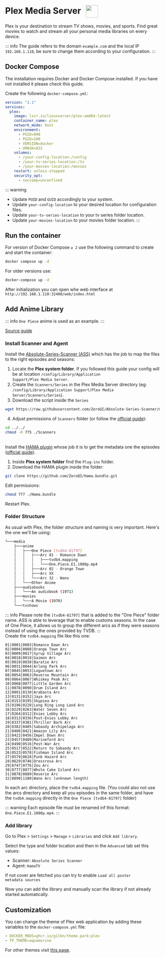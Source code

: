 # Plex Media Server <img src="/plex-icon.png" width="40" height="40" style="display:inline-block; vertical-align: middle; margin-left:10px;">


Plex is your destination to stream TV shows, movies, and sports. Find great movies to watch and stream all your personal media libraries on every device.

::: info
The guide refers to the domain <code>example.com</code> and the local IP <code>192.168.1.110</code>, be sure to change them according to your configuration.
:::

## Docker Compose
The installation requires Docker and Docker Compose installed. If you have not installed it please check this guide.

Create the following <code>docker-compose.yml</code>:
```yml
version: "2.1"
services:
  plex:
    image: lscr.io/linuxserver/plex:amd64-latest
    container_name: plex
    network_mode: host
    environment:
      - PUID=998
      - PGID=100
      - VERSION=docker
      - UMASK=022
    volumes:
      - /your-config-location:/config
      - /your-tv-series-location:/tv
      - /your-movies-location:/movies
    restart: unless-stopped
    security_opt:
      - seccomp=unconfined
```

::: warning
* Update <code>PUID</code> and <code>GUID</code> accordingly to your system.
* Update <code>your-config-location</code> to your desired location for configuration files.
* Update <code>your-tv-series-location</code> to your tv series folder location.
* Update <code>your-movies-location</code> to your movies folder location.
:::

## Run the container
For version of Docker Compose <code>≥ 2</code> use the following command to create and start the container:
```bash
docker compose up -d
```
For older versions use:
```bash
docker-compose up -d
```

After initialization you can open whe web interface at <code>ht<span>tp://</span>192.168.1.110:32400/web/index.html</code>

## Add Anime Library
::: info
<code>One Piece</code> anime is used as an example.
:::

<a href="https://github.com/Matroxt/one-pace-to-plex" target="_blank" rel="noreferrer">Source guide</a>

### Install Scanner and Agent
Install the <a href="https://docs.theme-park.dev/themes/plex/" target="_blank" rel="noreferrer">Absolute-Series-Scanner (ASS)</a> which has the job to map the files to the right episodes and seasons:

1. Locate the **Plex system folder**. If you followed this guide your config will be at location <code>/config/Library/Application Support/Plex Media Server</code>. 
2. Create the <code>Scanners/Series</code> in the Plex Media Server directory (eg: <code>/config/Library/Application Support/Plex Media Server/Scanners/Series</code>).
3. Download the script inside the <code>Series</code>
```bash
wget https://raw.githubusercontent.com/ZeroQI/Absolute-Series-Scanner/master/Scanners/Series/Absolute%20Series%20Scanner.py
```
4. Adjust permissions of <code>Scanners</code> folder (or follow the <a href="https://github.com/ZeroQI/Absolute-Series-Scanner#install--update" target="_blank" rel="noreferrer">official guide</a>):
```bash
cd ../../
chmod -R 775 ./Scanners
``` 
\
Install the <a href="https://github.com/ZeroQI/Hama.bundle" target="_blank" rel="noreferrer">HAMA plugin</a> whose job it is to get the metadata one the episodes (<a href="https://github.com/ZeroQI/Hama.bundle#installation" target="_blank" rel="noreferrer">official guide</a>). 

1. Inside **Plex system folder** find the <code>Plug-ins</code> folder.
2. Download the HAMA plugin inside the folder:
```bash
git clone https://github.com/ZeroQI/Hama.bundle.git
```
Edit permissions:
```bash
chmod 777 ./Hama.bundle
```

Restart Plex.

### Folder Structure
As usual with Plex, the folder structure and naming is very important. Here's the one we'll be using:
```bash
└───media
    ├───anime
    │   ├───One Piece [tvdb4-81797]
    │   │   ├───Arc 01 - Romance Dawn
    │   │   │   ├───tvdb4.mapping
    │   │   │   └───One.Piece.E1.1080p.mp4
    │   │   ├───Arc 02 - Orange Town
    │   │   ├───Arc XX
    │   │   └───Arc 32 - Wano
    │   └───Other Anime
    ├───audiobooks
    │   └───An audiobook (1971)
    ├───movies
    │   └───A Movie (1970)
    └───tvshows
```
::: info
Please note the <code>[tvdb4-81797]</code> that is added to the "One Piece" folder name. ASS is able to leverage that to enable customs seasons. In the case of One Piece, it allows us to group the different arcs as if they were seasons instead of using the ones provided by TVDB.
:::
\
Create the <code>tvdb4.mapping</code> file like this one:
```text
01|0001|0003|Romance Dawn Arc
02|0004|0008|Orange Town Arc
03|0009|0017|Syrup Village Arc
04|0018|0018|Gaimon Arc
05|0019|0030|Baratie Arc
06|0031|0044|Arlong Park Arc
07|0045|0053|Loguetown Arc
08|0054|0063|Reverse Mountain Arc
09|0064|0067|Whiskey Peak Arc
10|0068|0077|Little Garden Arc
11|0078|0090|Drum Island Arc
12|0091|0130|Arabasta Arc
13|0131|0152|Jaya Arc
14|0153|0195|Skypiea Arc
15|0196|0228|Long Ring Long Land Arc
16|0229|0263|Water Seven Arc
17|0264|0312|Enies Lobby Arc
18|0313|0336|Post-Enies Lobby Arc
19|0337|0381|Thriller Bark Arc
20|0382|0405|Sabaody Archipelago Arc
21|0406|0421|Amazon Lily Arc
22|0422|0456|Impel Down Arc
23|0457|0489|Marineford Arc
24|0490|0516|Post-War Arc
25|0517|0522|Return to Sabaody Arc
26|0523|0578|Fishman Island Arc
27|0579|0628|Punk Hazard Arc
28|0629|0746|Dressrosa Arc
29|0747|0776|Zou Arc
30|0777|0877|Whole Cake Island Arc
31|0878|0889|Reverie Arc
32|0890|1100|Wano Arc (unknown length)
```

In each arc directory, place the <code>tvdb4.mapping</code> file. (You could also not use the arcs directory and keep all you episodes in the same folder, and have the <code>tvdb4.mapping</code> directly in the <code>One Piece [tvdb4-81797]</code> folder)

::: warning
Each episode file must be renamed inf this format: <code>One.Piece.E1.1080p.mp4</code>.
:::

### Add library
Go to Plex > <code>Settings</code> > <code>Manage</code> > <code>Libraries</code> and click <code>Add library</code>.

Select the type and folder location and then in the <code>Advanced</code> tab set this values:
* Scanner: <code>Absolute Series Scanner</code>
* Agent: <code>HamaTV</code>

If not cover are fetched you can try to enable <code>Load all poster metadata sources</code>

Now you can add the library and manually scan the library if not already started automatically.

## Customization
You can change the theme of Plex web application by adding these variables to the <code>docker-compose.yml</code> file:
```yml
- DOCKER_MODS=ghcr.io/gilbn/theme.park:plex
- TP_THEME=aquamarine
```
 For other themes visit <a href="https://docs.theme-park.dev/themes/plex/" target="_blank" rel="noreferrer">this page</a>.


